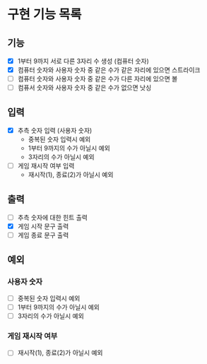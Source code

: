 # 구현 기능 목록

## 기능

* [x] 1부터 9까지 서로 다른 3자리 수 생성 (컴퓨터 숫자)
* [x] 컴퓨터 숫자와 사용자 숫자 중 같은 수가 같은 자리에 있으면 스트라이크
* [ ] 컴퓨터 숫자와 사용자 숫자 중 같은 수가 다른 자리에 있으면 볼
* [ ] 컴퓨서 숫자와 사용자 숫자 중 같은 수가 없으면 낫싱

## 입력

* [x] 추측 숫자 입력 (사용자 숫자)
  * 중복된 숫자 입력시 예외
  * 1부터 9까지의 수가 아닐시 예외
  * 3자리의 수가 아닐시 예외
* [ ] 게임 재시작 여부 입력
    * 재시작(1), 종료(2)가 아닐시 예외

## 출력

* [ ] 추측 숫자에 대한 힌트 출력
* [x] 게임 시작 문구 출력
* [ ] 게임 종료 문구 출력

## 예외

### 사용자 숫자

* [ ] 중복된 숫자 입력시 예외
* [ ] 1부터 9까지의 수가 아닐시 예외
* [ ] 3자리의 수가 아닐시 예외

### 게임 재시작 여부

* [ ] 재시작(1), 종료(2)가 아닐시 예외